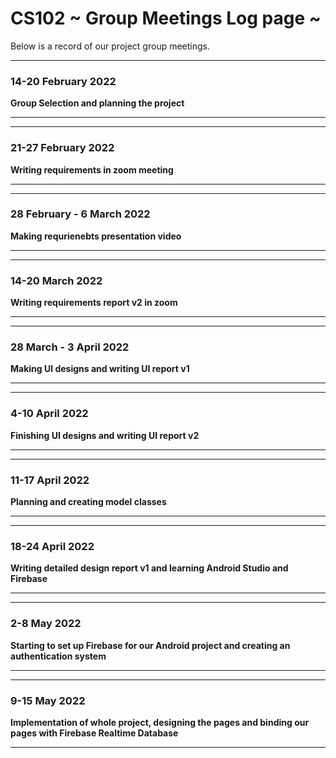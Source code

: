 # CS102 ~ Group Meetings Log page ~

Below is a record of our project group meetings.

****
### 14-20 February 2022
**Group Selection and planning the project**
****

****
### 21-27 February 2022
**Writing requirements in zoom meeting**
****

****
### 28 February - 6 March 2022
**Making requrienebts presentation video**
****

****
### 14-20 March 2022
**Writing requirements report v2 in zoom**
****

****
### 28 March - 3 April 2022
**Making UI designs and writing UI report v1**
****

****
### 4-10 April 2022
**Finishing UI designs and writing UI report v2**
****

****
### 11-17 April 2022
**Planning and creating model classes**
****

****
### 18-24 April 2022
**Writing detailed design report v1 and learning Android Studio and Firebase**
****

****
### 2-8 May 2022
**Starting to set up Firebase for our Android project and creating an authentication system**
****

****
### 9-15 May 2022
**Implementation of whole project, designing the pages and binding our pages with Firebase Realtime Database**
****
